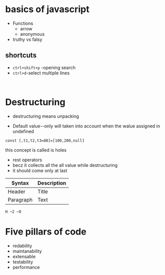 # basics of javascript

- Functions
  - arrow
  - anonymous
- truthy vs falsy

## shortcuts

- `ctrl+shift+p` -opening search
- `ctrl+d`-select multiple lines

```


```

# Destructuring

- destructuring means unpacking

- Default value--only will taken into account when the walue assigned in undefined

```
const [,t1,t2,t3=80]=[100,200,null]
```

this concept is called is holes

- rest operators
- becz it collects all the all value while destructuring
- it should come only at last

| Syntax    | Description |
| --------- | ----------- |
| Header    | Title       |
| Paragraph | Text        |

    H ~2 ~O

# Five pillars of code

- redability
- maintanability
- extensable
- testability
- performance
